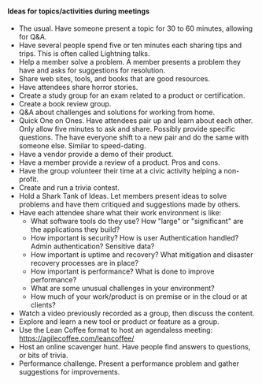 #### Ideas for topics/activities during meetings
* The usual.  Have someone present a topic for 30 to 60 minutes, allowing for Q&A.
* Have several people spend five or ten minutes each sharing tips and trips.  This is often called Lightning talks.
* Help a member solve a problem.  A member presents a problem they have and asks for suggestions for resolution.
* Share web sites, tools, and books that are good resources.
* Have attendees share horror stories.
* Create a study group for an exam related to a product or certification.
* Create a book review group.
* Q&A about challenges and solutions for working from home.
* Quick One on Ones.  Have attendees pair up and learn about each other.  Only allow five minutes to ask and share.  Possibly provide specific questions.  The have everyone shift to a new pair and do the same with someone else.  Similar to speed-dating.
* Have a vendor provide a demo of their product.
* Have a member provide a review of a product.  Pros and cons.
* Have the group volunteer their time at a civic activity helping a non-profit.
* Create and run a trivia contest.
* Hold a Shark Tank of Ideas.  Let members present ideas to solve problems and have them critiqued and suggestions made by others.
* Have each attendee share what their work environment is like:
  * What software tools do they use?  How "large" or "significant" are the applications they build?
  * How important is security?  How is user Authentication handled?  Admin authentication? Sensitive data?
  * How important is uptime and recovery?  What mitigation and disaster recovery processes are in place?
  * How important is performance?  What is done to improve performance?
  * What are some unusual challenges in your environment?
  * How much of your work/product is on premise or in the cloud or at clients? 
* Watch a video previously recorded as a group, then discuss the content.
* Explore and learn a new tool or product or feature as a group.
* Use the Lean Coffee format to host an agendaless meeting: https://agilecoffee.com/leancoffee/
* Host an online scavenger hunt.  Have people find answers to questions, or bits of trivia.
* Performance challenge. Present a performance problem and gather suggestions for improvements.
